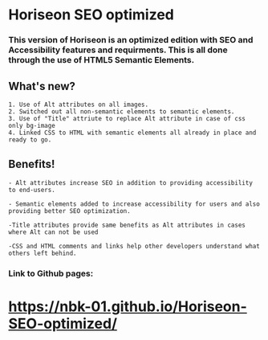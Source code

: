 # Horiseon SEO optimized

   ### This version of Horiseon is an optimized edition with **SEO** and **Accessibility** features and requirments. This is all done through the use of HTML5 **Semantic Elements**.


## What's new?
    1. Use of Alt attributes on all images.
    2. Switched out all non-semantic elements to semantic elements.
    3. Use of "Title" attriute to replace Alt attribute in case of css only bg-image
    4. Linked CSS to HTML with semantic elements all already in place and ready to go.



## Benefits!
    - Alt attributes increase SEO in addition to providing accessibility to end-users.

    - Semantic elements added to increase accessibility for users and also providing better SEO optimization.
    
    -Title attributes provide same benefits as Alt attributes in cases where Alt can not be used 

    -CSS and HTML comments and links help other developers understand what others left behind.


### Link to Github pages:
   # https://nbk-01.github.io/Horiseon-SEO-optimized/
